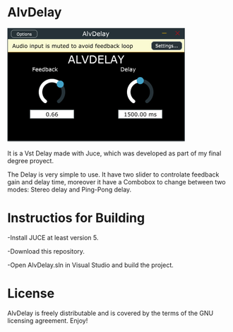 # AlvDelay
![](interfaz%20grafica.PNG)


It is a Vst Delay made with Juce, which was developed as part of my final degree proyect.

The Delay is very simple to use. It have two slider to controlate feedback gain and delay time, moreover it have a Combobox to change between two modes: Stereo delay and Ping-Pong delay. 

# Instructios for Building

-Install JUCE at least version 5.

-Download this repository.

-Open AlvDelay.sln in Visual Studio and build the project.

# License

AlvDelay is freely distributable and is covered by the terms of the GNU licensing agreement. Enjoy!
